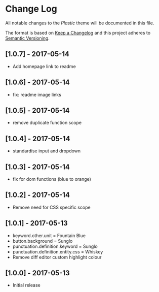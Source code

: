 # Change Log
All notable changes to the _Plastic_ theme will be documented in this file.

The format is based on [Keep a Changelog](http://keepachangelog.com/) and this project adheres to [Semantic Versioning](http://semver.org/).

## [1.0.7] - 2017-05-14
- Add homepage link to readme

## [1.0.6] - 2017-05-14
- fix: readme image links

## [1.0.5] - 2017-05-14
- remove duplicate function scope

## [1.0.4] - 2017-05-14
- standardise input and dropdown

## [1.0.3] - 2017-05-14
- fix for dom functions (blue to orange)

## [1.0.2] - 2017-05-14
- Remove need for CSS specific scope

## [1.0.1] - 2017-05-13
- keyword.other.unit = Fountain Blue
- button.background = Sunglo
- punctuation.definition.keyword = Sunglo
- punctuation.definition.entity.css = Whiskey
- Remove diff editor custom highlight colour

## [1.0.0] - 2017-05-13
- Initial release
